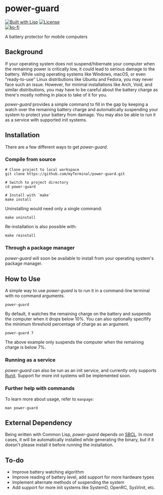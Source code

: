 # power-guard

[![Built with Lisp](https://img.shields.io/badge/built%20with-Lisp-blueviolet)](https://lisp-lang.org)
[![License](https://img.shields.io/github/license/myTerminal/power-guard.svg)](https://opensource.org/licenses/MIT)  
[![ko-fi](https://ko-fi.com/img/githubbutton_sm.svg)](https://ko-fi.com/Y8Y5E5GL7)

A battery protector for mobile computers

## Background

If your operating system does not suspend/hibernate your computer when the remaining power is critically low, it could lead to serious damage to the battery. While using operating systems like Windows, macOS, or even "ready-to-use" Linux distributions like Ubuntu and Fedora, you may never face such an issue. However, for minimal installations like Arch, Void, and similar distributions, you may have to be careful about the battery charge as there's mostly nothing in place to take of it for you.

*power-guard* provides a simple command to fill in the gap by keeping a watch over the remaining battery charge and automatically suspending your system to protect your battery from damage. You may also be able to run it as a service with supported init systems.

## Installation

There are a few different ways to get *power-guard*.

### Compile from source

    # Clone project to local workspace
    git clone https://github.com/myTerminal/power-guard.git

    # Switch to project directory
    cd power-guard

    # Install with `make`
    make install

Uninstalling would need only a single command:

    make uninstall

Re-installation is also possible with:

    make reinstall

### Through a package manager

*power-guard* will soon be available to install from your operating system's package manager.

## How to Use

A simple way to use *power-guard* is to run it in a command-line terminal with no command arguments.

    power-guard

By default, it watches the remaining charge on the battery and suspends the computer when it drops below 10%. You can also optionally specifify the minimum threshold percentage of charge as an argument.

    power-guard 7

The above example only suspends the computer when the remaining charge is below 7%.

### Running as a service

*power-guard* can also be run as an init service, and currently only supports [Runit](http://smarden.org/runit). Support for more init systems will be implemented soon.

### Further help with commands

To learn more about usage, refer to `manpage`:

    man power-guard

## External Dependency

Being written with Common Lisp, *power-guard* depends on [SBCL](https://www.sbcl.org). In most cases, it will be automatically installed while generating the binary, but if it doesn't please install it before running the installation.

## To-do

* Improve battery watching algorithm
* Improve reading of battery level, add support for more hardware types
* Implement alternate methods of suspending the system
* Add support for more init systems like SystemD, OpenRC, SysVinit, etc.
